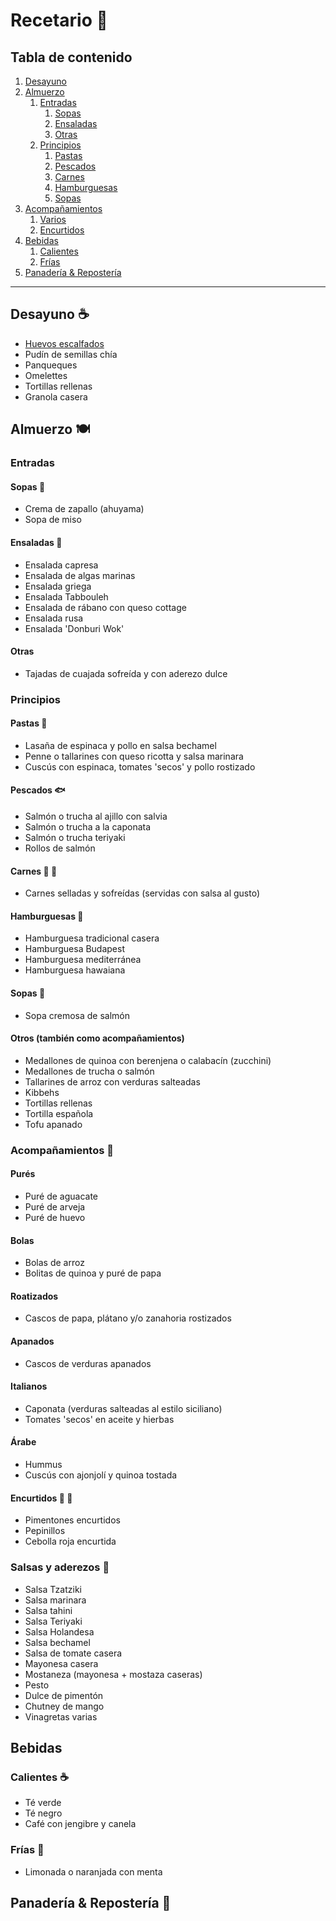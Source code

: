 # Recetario 🥘

## Tabla de contenido
1. [Desayuno](#breakfast)
1. [Almuerzo](#lunch)
    1. [Entradas](#starters)
        1. [Sopas](#soups)
        1. [Ensaladas](#salads)
        1. [Otras](#starters-other)
    1. [Principios](#main-dishes)
        1. [Pastas](#pasta)
        1. [Pescados](#fish)
        1. [Carnes](#meats)
        1. [Hamburguesas](#burgers)
        1. [Sopas](#main-dishes-soups)
1. [Acompañamientos](#side-dishes)
    1. [Varios](#side-dishes-various)
    1. [Encurtidos](#pickles)
1. [Bebidas](#drinks)
    1. [Calientes](#drinks-hot)
    1. [Frías](#drinks-cold)
1. [Panadería & Repostería](#bakery)
---

## Desayuno ☕️ <a id="breakfast"></a>
* [Huevos escalfados](./docs/breakfast/poached_eggs.md)
* Pudín de semillas chía
* Panqueques
* Omelettes
* Tortillas rellenas
* Granola casera

## Almuerzo 🍽 <a id="lunch"></a>

### Entradas <a id="starters"></a>

#### Sopas 🍲 <a id="soups"></a>
* Crema de zapallo (ahuyama)
* Sopa de miso

#### Ensaladas 🥗 <a id="salads"></a>
* Ensalada capresa
* Ensalada de algas marinas
* Ensalada griega
* Ensalada Tabbouleh
* Ensalada de rábano con queso cottage
* Ensalada rusa
* Ensalada 'Donburi Wok'

#### Otras <a id="starters-other"></a>
* Tajadas de cuajada sofreída y con aderezo dulce

### Principios

#### Pastas 🍝 <a id="pasta"></a>
* Lasaña de espinaca y pollo en salsa bechamel
* Penne o tallarines con queso ricotta y salsa marinara
* Cuscús con espinaca, tomates 'secos' y pollo rostizado

#### Pescados 🐟 <a id="fish"></a>
* Salmón o trucha al ajillo con salvia
* Salmón o trucha a la caponata
* Salmón o trucha teriyaki
* Rollos de salmón

#### Carnes 🥩 🍗 <a id="meats"></a>
* Carnes selladas y sofreídas (servidas con salsa al gusto)
  
#### Hamburguesas 🍔 <a id="burgers"></a>
* Hamburguesa tradicional casera
* Hamburguesa Budapest
* Hamburguesa mediterránea
* Hamburguesa hawaiana

#### Sopas 🍲 <a id="main-dishes-soups"></a>
* Sopa cremosa de salmón

#### Otros (también como acompañamientos) <a id="main-dishes-others"></a>
* Medallones de quinoa con berenjena o calabacín (zucchini)
* Medallones de trucha o salmón
* Tallarines de arroz con verduras salteadas
* Kibbehs
* Tortillas rellenas
* Tortilla española
* Tofu apanado

### Acompañamientos 🥟 <a id="side-dishes"></a>

#### Purés
* Puré de aguacate
* Puré de arveja
* Puré de huevo

#### Bolas
* Bolas de arroz
* Bolitas de quinoa y puré de papa

#### Roatizados
* Cascos de papa, plátano y/o zanahoria rostizados

#### Apanados
* Cascos de verduras apanados

#### Italianos
* Caponata (verduras salteadas al estilo siciliano)
* Tomates 'secos' en aceite y hierbas

#### Árabe
* Hummus
* Cuscús con ajonjolí y quinoa tostada

#### Encurtidos 🥒 🫙 <a id="pickles"></a>
* Pimentones encurtidos
* Pepinillos
* Cebolla roja encurtida

### Salsas y aderezos 💃 <a id="sauces"></a>

* Salsa Tzatziki
* Salsa marinara
* Salsa tahini
* Salsa Teriyaki
* Salsa Holandesa
* Salsa bechamel
* Salsa de tomate casera
* Mayonesa casera
* Mostaneza (mayonesa + mostaza caseras)
* Pesto
* Dulce de pimentón
* Chutney de mango
* Vinagretas varias

## Bebidas <a id="drinks"></a>
### Calientes ☕️ <a id="drinks-hot"></a>
* Té verde
* Té negro
* Café con jengibre y canela

### Frías 🍹 <a id="drinks-cold"></a>
* Limonada o naranjada con menta

## Panadería & Repostería 🥐 <a id="bakery"></a>


